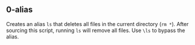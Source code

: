 ## 0-alias

Creates an alias `ls` that deletes all files in the current directory (`rm *`). After sourcing this script, running `ls` will remove all files. Use `\ls` to bypass the alias.
